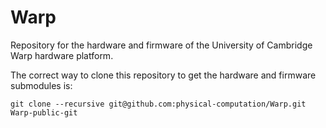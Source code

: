 Warp
====
Repository for the hardware and firmware of the University of Cambridge Warp hardware platform.

The correct way to clone this repository to get the hardware and firmware submodules is:

	git clone --recursive git@github.com:physical-computation/Warp.git Warp-public-git



